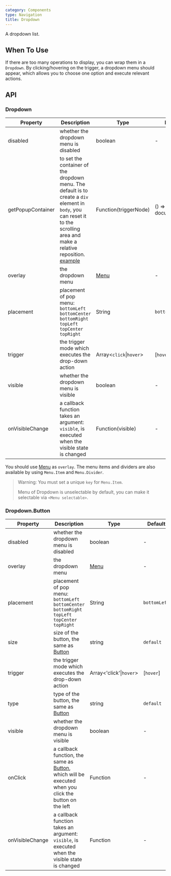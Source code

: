 ```yaml
---
category: Components
type: Navigation
title: Dropdown
---
```


A dropdown list.

## When To Use

If there are too many operations to display, you can wrap them in a `Dropdown`. By clicking/hovering on the trigger, a dropdown menu should appear, which allows you to choose one option and execute relevant actions.

## API

### Dropdown

| Property | Description | Type | Default |
| -------- | ----------- | ---- | ------- |
| disabled | whether the dropdown menu is disabled | boolean | - |
| getPopupContainer | to set the container of the dropdown menu. The default is to create a `div` element in `body`, you can reset it to the scrolling area and make a relative reposition. [example](https://codepen.io/afc163/pen/zEjNOy?editors=0010) | Function(triggerNode) | () => document.body |
| overlay | the dropdown menu | [Menu](/components/menu) | - |
| placement | placement of pop menu: `bottomLeft` `bottomCenter` `bottomRight` `topLeft` `topCenter` `topRight` | String | `bottomLeft` |
| trigger | the trigger mode which executes the drop-down action | Array&lt;`click`\|`hover`> | [`hover`] |
| visible | whether the dropdown menu is visible | boolean | - |
| onVisibleChange | a callback function takes an argument: `visible`, is executed when the visible state is changed | Function(visible) | - |

You should use [Menu](/components/menu/) as `overlay`. The menu items and dividers are also available by using `Menu.Item` and `Menu.Divider`.

> Warning: You must set a unique `key` for `Menu.Item`.
>
> Menu of Dropdown is unselectable by default, you can make it selectable via `<Menu selectable>`.

### Dropdown.Button

| Property | Description | Type | Default |
| -------- | ----------- | ---- | ------- |
| disabled | whether the dropdown menu is disabled | boolean | - |
| overlay | the dropdown menu | [Menu](/components/menu) | - |
| placement | placement of pop menu: `bottomLeft` `bottomCenter` `bottomRight` `topLeft` `topCenter` `topRight` | String | `bottomLeft` |
| size | size of the button, the same as [Button](/components/button) | string | `default` |
| trigger | the trigger mode which executes the drop-down action | Array&lt;'click'\|`hover`> | [`hover`] |
| type | type of the button, the same as [Button](/components/button) | string | `default` |
| visible | whether the dropdown menu is visible | boolean | - |
| onClick | a callback function, the same as [Button](/components/button), which will be executed when you click the button on the left | Function | - |
| onVisibleChange | a callback function takes an argument: `visible`, is executed when the visible state is changed | Function | - |
